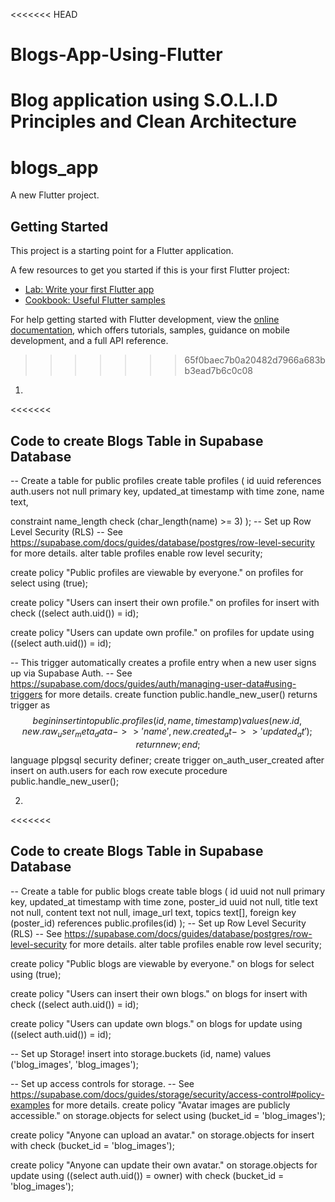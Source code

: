 <<<<<<< HEAD
# Blogs-App-Using-Flutter
Blog application using S.O.L.I.D Principles and Clean Architecture
=======
# blogs_app

A new Flutter project.

## Getting Started

This project is a starting point for a Flutter application.

A few resources to get you started if this is your first Flutter project:

- [Lab: Write your first Flutter app](https://docs.flutter.dev/get-started/codelab)
- [Cookbook: Useful Flutter samples](https://docs.flutter.dev/cookbook)

For help getting started with Flutter development, view the
[online documentation](https://docs.flutter.dev/), which offers tutorials,
samples, guidance on mobile development, and a full API reference.
>>>>>>> 65f0baec7b0a20482d7966a683bb3ead7b6c0c08



1.
<<<<<<< 
## Code to create Blogs Table in Supabase Database

-- Create a table for public profiles
create table profiles (
  id uuid references auth.users not null primary key,
  updated_at timestamp with time zone,
  name text,

  constraint name_length check (char_length(name) >= 3)
);
-- Set up Row Level Security (RLS)
-- See https://supabase.com/docs/guides/database/postgres/row-level-security for more details.
alter table profiles
  enable row level security;

create policy "Public profiles are viewable by everyone." on profiles
  for select using (true);

create policy "Users can insert their own profile." on profiles
  for insert with check ((select auth.uid()) = id);

create policy "Users can update own profile." on profiles
  for update using ((select auth.uid()) = id);

-- This trigger automatically creates a profile entry when a new user signs up via Supabase Auth.
-- See https://supabase.com/docs/guides/auth/managing-user-data#using-triggers for more details.
create function public.handle_new_user()
returns trigger as $$
begin
  insert into public.profiles (id, name, timestamp)
  values (new.id, new.raw_user_meta_data->>'name', new.created_at->>'updated_at');
  return new;
end;
$$ language plpgsql security definer;
create trigger on_auth_user_created
  after insert on auth.users
  for each row execute procedure public.handle_new_user();
>>>>>>>>



2.
<<<<<<< 
## Code to create Blogs Table in Supabase Database

-- Create a table for public blogs
create table blogs (
  id uuid not null primary key,
  updated_at timestamp with time zone,
  poster_id uuid not null,
  title text not null,
  content text not null,
  image_url text,
  topics text[],
  foreign key (poster_id) references public.profiles(id)
);
-- Set up Row Level Security (RLS)
-- See https://supabase.com/docs/guides/database/postgres/row-level-security for more details.
alter table profiles
  enable row level security;

create policy "Public blogs are viewable by everyone." on blogs
  for select using (true);

create policy "Users can insert their own blogs." on blogs
  for insert with check ((select auth.uid()) = id);

create policy "Users can update own blogs." on blogs
  for update using ((select auth.uid()) = id);

-- Set up Storage!
insert into storage.buckets (id, name)
  values ('blog_images', 'blog_images');

-- Set up access controls for storage.
-- See https://supabase.com/docs/guides/storage/security/access-control#policy-examples for more details.
create policy "Avatar images are publicly accessible." on storage.objects
  for select using (bucket_id = 'blog_images');

create policy "Anyone can upload an avatar." on storage.objects
  for insert with check (bucket_id = 'blog_images');

create policy "Anyone can update their own avatar." on storage.objects
  for update using ((select auth.uid()) = owner) with check (bucket_id = 'blog_images');
>>>>>>>>
